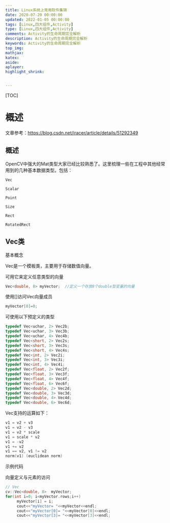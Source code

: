 ```yaml
---
title: Linux系统上常用软件集锦
date: 2020-07-20 00:00:00
updated: 2022-01-05 00:00:00
tags: [Linux,四大组件,Activity]
type: [Linux,四大组件,Activity]
comments: Activity的生命周期完全解析
description: Activity的生命周期完全解析
keywords: Activity的生命周期完全解析
top_img:
mathjax:
katex:
aside:
aplayer:
highlight_shrink:


---
```


[TOC]

# 概述


文章参考：https://blog.csdn.net/iracer/article/details/51292349

## 概述

OpenCV中强大的Mat类型大家已经比较熟悉了。这里梳理一些在工程中其他经常用到的几种基本数据类型。包括：

```
Vec

Scalar

Point

Size

Rect

RotatedRect
```



## Vec类

基本概念

  Vec是一个模板类，主要用于存储数值向量。

可用它来定义任意类型的向量

```c++
Vec<double, 8> myVector;  //定义一个存放8个double型变量的向量
```

使用[]访问Vec向量成员     

```c++
myVector[0]=0;
```

可使用以下预定义的类型

```c++
typedef Vec<uchar, 2> Vec2b;
typedef Vec<uchar, 3> Vec3b;
typedef Vec<uchar, 4> Vec4b;
typedef Vec<short, 2> Vec2s;
typedef Vec<short, 3> Vec3s;
typedef Vec<short, 4> Vec4s;
typedef Vec<int, 2> Vec2i;
typedef Vec<int, 3> Vec3i;
typedef Vec<int, 4> Vec4i;
typedef Vec<float, 2> Vec2f;
typedef Vec<float, 3> Vec3f;
typedef Vec<float, 4> Vec4f;
typedef Vec<float, 6> Vec6f;
typedef Vec<double, 2> Vec2d;
typedef Vec<double, 3> Vec3d;
typedef Vec<double, 4> Vec4d;
typedef Vec<double, 6> Vec6d;
```

Vec支持的运算如下：

```c++
v1 = v2 + v3
v1 = v2 - v3
v1 = v2 * scale
v1 = scale * v2
v1 = -v2
v1 += v2
v1 == v2, v1 != v2
norm(v1) (euclidean norm)
```

示例代码

向量定义与元素的访问

```c++
// Vec
cv::Vec<double, 8>  myVector;
for(int i=0; i<myVector.rows;i++)
     myVector[i] = i;
     cout<<"myVector= "<<myVector<<endl;
     cout<<"myVector[0]= "<<myVector[0]<<endl;
     cout<<"myVector[3]= "<<myVector[3]<<endl;
```
















